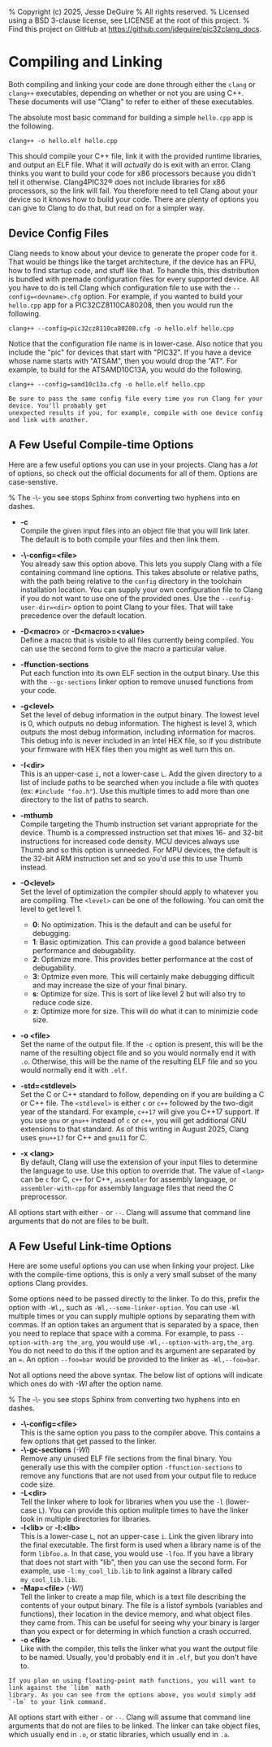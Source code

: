 % Copyright (c) 2025, Jesse DeGuire
% All rights reserved.
% Licensed using a BSD 3-clause license, see LICENSE at the root of this project.
% Find this project on GitHub at https://github.com/jdeguire/pic32clang_docs.

# Compiling and Linking

Both compiling and linking your code are done through either the `clang` or `clang++` executables,
depending on whether or not you are using C++. These documents will use "Clang" to refer to either
of these executables.

The absolute most basic command for building a simple `hello.cpp` app is the following.

```
clang++ -o hello.elf hello.cpp
```

This should compile your C++ file, link it with the provided runtime libraries, and output an ELF file.
What it will *actually* do is exit with an error. Clang thinks you want to build your code for x86
processors because you didn't tell it otherwise. Clang4PIC32® does not include libraries for x86
processors, so the link will fail. You therefore need to tell Clang about your device so it knows how
to build your code. There are plenty of options you can give to Clang to do that, but read on for a
simpler way.


## Device Config Files
Clang needs to know about your device to generate the proper code for it. That would be things like
the target architecture, if the device has an FPU, how to find startup code, and stuff like that. To
handle this, this distribution is bundled with premade configuration files for every supported device.
All you have to do is tell Clang which configuration file to use with the `--config=<devname>.cfg`
option. For example, if you wanted to build your `hello.cpp` app for a PIC32CZ8110CA80208, then you
would run the following.

```
clang++ --config=pic32cz8110ca80208.cfg -o hello.elf hello.cpp
```

Notice that the configuration file name is in lower-case. Also notice that you include the "pic" for
devices that start with "PIC32". If you have a device whose name starts with "ATSAM", then you would
drop the "AT". For example, to build for the ATSAMD10C13A, you would do the following.

```
clang++ --config=samd10c13a.cfg -o hello.elf hello.cpp
```

```{caution}
Be sure to pass the same config file every time you run Clang for your device. You'll probably get
unexpected results if you, for example, compile with one device config and link with another.
```


## A Few Useful Compile-time Options
Here are a few useful options you can use in your projects. Clang has a *lot* of options, so check
out the official documents for all of them. Options are case-senstive.

% The -\\- you see stops Sphinx from converting two hyphens into en dashes.

- **-c**  
Compile the given input files into an object file that you will link later. The default is to both
compile your files and then link them.
- **-\\-config=\<file\>**  
You already saw this option above. This lets you supply Clang with a file containing command line
options. This takes absolute or relative paths, with the path being relative to the `config` directory
in the toolchain installation location. You can supply your own configuration file to Clang if you
do not want to use one of the provided ones. Use the `--config-user-dir=<dir>` option to point Clang
to your files. That will take precedence over the default location.
- **-D\<macro\>** or **-D\<macro\>=\<value\>**  
Define a macro that is visible to all files currently being compiled. You can use the second form to
give the macro a particular value.
- **-ffunction-sections**  
Put each function into its own ELF section in the output binary. Use this with the `--gc-sections`
linker option to remove unused functions from your code.
- **-g\<level\>**  
Set the level of debug information in the output binary. The lowest level is 0, which outputs no debug
information. The highest is level 3, which outputs the most debug information, including information
for macros. This debug info is never included in an Intel HEX file, so if you distribute your firmware
with HEX files then you might as well turn this on.
- **-I\<dir\>**  
This is an upper-case `i`, not a lower-case `L`. Add the given directory to a list of include paths
to be searched when you include a file with quotes (ex: `#include "foo.h"`). Use this multiple times
to add more than one directory to the list of paths to search.
- **-mthumb**  
Compile targeting the Thumb instruction set variant appropriate for the device. Thumb is a compressed
instruction set that mixes 16- and 32-bit instructions for increased code density. MCU devices always
use Thumb and so this option is unneeded. For MPU devices, the default is the 32-bit ARM instruction
set and so you'd use this to use Thumb instead.
- **-O\<level\>**  
Set the level of optimization the compiler should apply to whatever you are compiling. The `<level>`
can be one of the following. You can omit the level to get level 1.

  - **0**: No optimization. This is the default and can be useful for debugging.
  - **1**: Basic optimization. This can provide a good balance between performance and debugability.
  - **2**: Optimize more. This provides better performance at the cost of debugability.
  - **3**: Optmize even more. This will certainly make debugging difficult and may increase the size
  of your final binary.
  - **s**: Optimize for size. This is sort of like level 2 but will also try to reduce code size.
  - **z**: Optimize more for size. This will do what it can to minimizie code size.
- **-o \<file\>**  
Set the name of the output file. If the `-c` option is present, this will be the name of the resulting
object file and so you would normally end it with `.o`. Otherwise, this will be the name of the resulting
ELF file and so you would normally end it with `.elf`.
- **-std=\<stdlevel\>**  
Set the C or C++ standard to follow, depending on if you are building a C or C++ file. The `<stdlevel>`
is either `c` or `c++` followed by the two-digit year of the standard. For example, `c++17` will give
you C++17 support. If you use `gnu` or `gnu++` instead of `c` or `c++`, you will get additional GNU
extensions to that standard. As of this writing in August 2025, Clang uses `gnu++17` for C++ and
`gnu11` for C.
- **-x \<lang\>**  
By default, Clang will use the extension of your input files to determine the language to use. Use
this option to override that. The value of `<lang>` can be `c` for C, `c++` for C++, `assembler` for
assembly language, or `assembler-with-cpp` for assembly language files that need the C preprocessor.

All options start with either `-` or `--`. Clang will assume that command line arguments that do not
are files to be built.


## A Few Useful Link-time Options
Here are some useful options you can use when linking your project. Like with the compile-time options,
this is only a very small subset of the many options Clang provides.

Some options need to be passed directly to the linker. To do this, prefix the option with `-Wl,`, such
as `-Wl,--some-linker-option`. You can use `-Wl` multiple times or you can supply multiple options by
separating them with commas. If an option takes an argument that is separated by a space, then you need
to replace that space with a comma. For example, to pass `--option-with-arg the_arg`, you would use
`-Wl,--option-with-arg,the_arg`. You do not need to do this if the option and its argument are separated
by an `=`. An option `--foo=bar` would be provided to the linker as `-Wl,--foo=bar`.

Not all options need the above syntax. The below list of options will indicate which ones do with
*-Wl* after the option name.

% The -\\- you see stops Sphinx from converting two hyphens into en dashes.

- **-\\-config=\<file\>**  
This is the same option you pass to the compiler above. This contains a few options that get passed
to the linker.
- **-\\-gc-sections** (*-Wl*)  
Remove any unused ELF file sections from the final binary. You generally use this with the compiler
option `-ffunction-sections` to remove any functions that are not used from your output file to reduce
code size.
- **-L\<dir\>**  
Tell the linker where to look for libraries when you use the `-l` (lower-case `L`). You can provide
this option mulitple times to have the linker look in multiple directories for libraries.
- **-l\<lib\>** or **-l:\<lib\>**  
This is a lower-case `L`, not an upper-case `i`. Link the given library into the final executable.
The first form is used when a library name is of the form `libfoo.a`. In that case, you would use
`-lfoo`. If you have a library that does not start with "lib", then you can use the second form. For
example, use `-l:my_cool_lib.lib` to link against a library called `my_cool_lib.lib`.
- **-Map=\<file\>** (*-Wl*)  
Tell the linker to create a map file, which is a text file describing the contents of your output
binary. The file is a listof symbols (variables and functions), their location in the device memory,
and what object files they came from. This can be useful for seeing why your binary is larger than
you expect or for determing in which function a crash occurred.
- **-o \<file\>**  
Like with the compiler, this tells the linker what you want the output file to be named. Usually, you'd
probably end it in `.elf`, but you don't have to.

```{tip}
If you plan on using floating-point math functions, you will want to link against the `libm` math
library. As you can see from the options above, you would simply add `-lm` to your link command.
```

All options start with either `-` or `--`. Clang will assume that command line arguments that do not
are files to be linked. The linker can take object files, which usually end in `.o`, or static libraries,
which usually end in `.a`.
